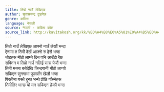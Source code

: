 ```yaml
---
title: तिम्रो नाउँ लेखिएछ
author: सुवासचन्द्र ढुङ्गेल
genre: कविता
language: नेपाली
source: नेपाली - कविता कोश
source_link: http://kavitakosh.org/kk/%E0%A4%B8%E0%A5%81%E0%A4%B5%E0%A4%BE%E0%A4%B8%E0%A4%9A%E0%A4%A8%E0%A5%8D%E0%A4%A6%E0%A5%8D%E0%A4%B0_%E0%A4%A2%E0%A5%81%E0%A4%99%E0%A5%8D%E0%A4%97%E0%A5%87%E0%A4%B2
---
```


तिम्रो नाउँ लेखिएछ आफ्नो नाउँ लेखौं भन्दा  
ऐनामा त तिमी देखें आफ्नो रु हेरौं भन्दा  
चोटहरू मीठो लाग्ने दिन पनि आउँदो रैछ  
सक्तिन म तिम्रो नाउँ नलिई सास फेरौं भन्दा  
तिमी मनमा बसेदेखि जिन्दगानी मीठो लाग्यो  
सकिएन सुनगाभा फूलसँग खेलौं भन्दा  
पिरतीमा यस्तै हुन्छ भन्थे प्रीति गाँस्नेहरू  
तिमीतिर भाग्छ यो मन सकिएन छेकौं भन्दा
